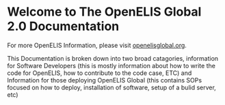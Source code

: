 # Welcome to The OpenELIS Global 2.0 Documentation

For more OpenELIS Information, please visit [openelisglobal.org](http://openelisglobal.org).

This Documentation is broken down into two broad catagories, information for Software Developers (this is mostly information about how to write the code for OpenELIS, how to contribute to the code case, ETC) and Information for those deploying OpenELIS Global (this contains SOPs focused on how to deploy, installation of software, setup of a bulid server, etc)
